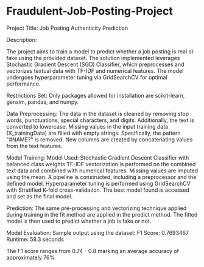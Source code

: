 # Fraudulent-Job-Posting-Project
Project Title: Job Posting Authenticity Prediction

Description:

The project aims to train a model to predict whether a job posting is real or fake using the provided dataset. The solution implemented leverages Stochastic Gradient Descent (SGD) Classifier, which preprocesses and vectorizes textual data with TF-IDF and numerical features. The model undergoes hyperparameter tuning via GridSearchCV for optimal performance.

Restrictions Set:
Only packages allowed for installation are scikit-learn, gensim, pandas, and numpy.

Data Preprocessing:
The data in the dataset is cleaned by removing stop words, punctuations, special characters, and digits. Additionally, the text is converted to lowercase. Missing values in the input training data (X_trainingData) are filled with empty strings. Specifically, the pattern "#NAME?" is removed. New columns are created by concatenating values from the text features.

Model Training:
Model Used: Stochastic Gradient Descent Classifier with balanced class weights
TF-IDF vectorization is performed on the combined text data and combined with numerical features.
Missing values are imputed using the mean.
A pipeline is constructed, including a preprocessor and the defined model.
Hyperparameter tuning is performed using GridSearchCV with Stratified K-fold cross-validation.
The best model found is accessed and set as the final model.

Prediction:
The same pre-processing and vectorizing technique applied during training in the fit method are applied in the predict method. The fitted model is then used to predict whether a job is fake or not.

Model Evaluation:
Sample output using the dataset:
F1 Score: 0.7693467
Runtime: 58.3 seconds

The F1 score ranges from 0.74 - 0.8 marking an average accuracy of approximately 76%